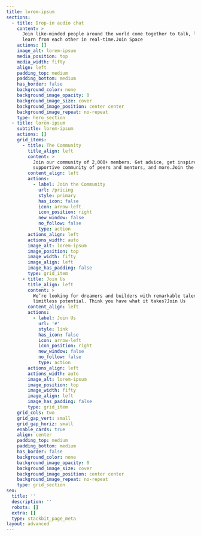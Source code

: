 ```yaml
---
title: lorem-ipsum
sections:
  - title: Drop-in audio chat
    content: >
      Join like-minded people around the world come together to talk, listen and
      learn from each other in real-time.Join Space
    actions: []
    image_alt: lorem-ipsum
    media_position: top
    media_width: fifty
    align: left
    padding_top: medium
    padding_bottom: medium
    has_border: false
    background_color: none
    background_image_opacity: 0
    background_image_size: cover
    background_image_position: center center
    background_image_repeat: no-repeat
    type: hero_section
  - title: lorem-ipsum
    subtitle: lorem-ipsum
    actions: []
    grid_items:
      - title: The Community
        title_align: left
        content: >
          Join our community of 2,000+ members. Get advice, get inspired, a
          supportive community of peers and mentors, and more.Join the community
        content_align: left
        actions:
          - label: Join the Community
            url: /pricing
            style: primary
            has_icon: false
            icon: arrow-left
            icon_position: right
            new_window: false
            no_follow: false
            type: action
        actions_align: left
        actions_width: auto
        image_alt: lorem-ipsum
        image_position: top
        image_width: fifty
        image_align: left
        image_has_padding: false
        type: grid_item
      - title: Join Us
        title_align: left
        content: >
          We’re looking for dreamers and builders with remarkable talent and
          limitless potential. Think you have what it takes?Join Us
        content_align: left
        actions:
          - label: Join Us
            url: '#'
            style: link
            has_icon: false
            icon: arrow-left
            icon_position: right
            new_window: false
            no_follow: false
            type: action
        actions_align: left
        actions_width: auto
        image_alt: lorem-ipsum
        image_position: top
        image_width: fifty
        image_align: left
        image_has_padding: false
        type: grid_item
    grid_cols: two
    grid_gap_vert: small
    grid_gap_horiz: small
    enable_cards: true
    align: center
    padding_top: medium
    padding_bottom: medium
    has_border: false
    background_color: none
    background_image_opacity: 0
    background_image_size: cover
    background_image_position: center center
    background_image_repeat: no-repeat
    type: grid_section
seo:
  title: ''
  description: ''
  robots: []
  extra: []
  type: stackbit_page_meta
layout: advanced
---
```

